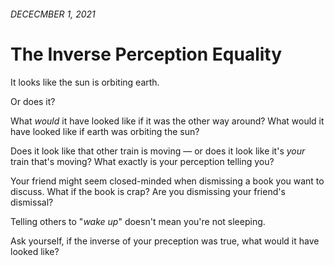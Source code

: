 <!-- header.html, {title: 'The Inverse Perception Equality'} -->

###### DECECMBER 1, 2021

# The Inverse Perception Equality

It looks like the sun is orbiting earth.

Or does it?

What *would* it have looked like if it was the other way around? What would it have looked like if earth was orbiting the sun?

Does it look like that other train is moving — or does it look like it's *your* train that's moving? What exactly is your perception telling you?

Your friend might seem closed-minded when dismissing a book you want to discuss. What if the book is crap? Are you dismissing your friend's dismissal?

Telling others to "*wake up*" doesn't mean you're not sleeping.

Ask yourself, if the inverse of your preception was true, what would it have looked like?

<!-- footer.html -->